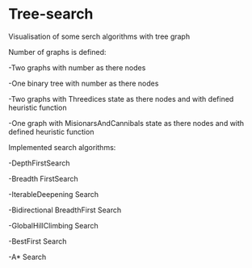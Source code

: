 # Tree-search
Visualisation of some serch algorithms with tree graph 

Number of graphs is defined:

  -Two graphs with number as there nodes
  
  -One binary tree with number as there nodes
  
  -Two graphs with Threedices state as there nodes and with defined heuristic function
  
  -One graph with MisionarsAndCannibals state as there nodes and with defined heuristic function
  
  
Implemented search algorithms:

  -DepthFirstSearch
  
  -Breadth FirstSearch
  
  -IterableDeepening Search
  
  -Bidirectional BreadthFirst Search
  
  -GlobalHillClimbing Search
  
  -BestFirst Search
  
  -A* Search
